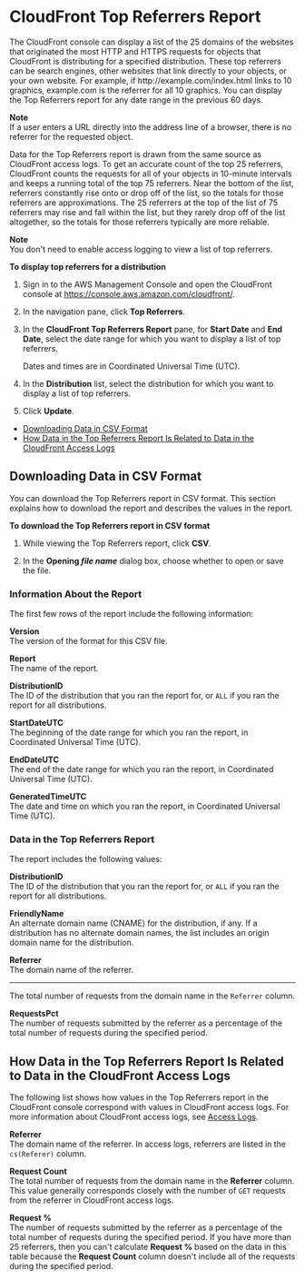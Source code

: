 # CloudFront Top Referrers Report<a name="top-referrers-report"></a>

The CloudFront console can display a list of the 25 domains of the websites that originated the most HTTP and HTTPS requests for objects that CloudFront is distributing for a specified distribution\. These top referrers can be search engines, other websites that link directly to your objects, or your own website\. For example, if http://example\.com/index\.html links to 10 graphics, example\.com is the referrer for all 10 graphics\. You can display the Top Referrers report for any date range in the previous 60 days\.

**Note**  
If a user enters a URL directly into the address line of a browser, there is no referrer for the requested object\.

Data for the Top Referrers report is drawn from the same source as CloudFront access logs\. To get an accurate count of the top 25 referrers, CloudFront counts the requests for all of your objects in 10\-minute intervals and keeps a running total of the top 75 referrers\. Near the bottom of the list, referrers constantly rise onto or drop off of the list, so the totals for those referrers are approximations\. The 25 referrers at the top of the list of 75 referrers may rise and fall within the list, but they rarely drop off of the list altogether, so the totals for those referrers typically are more reliable\.

**Note**  
You don't need to enable access logging to view a list of top referrers\.

**To display top referrers for a distribution**

1. Sign in to the AWS Management Console and open the CloudFront console at [https://console\.aws\.amazon\.com/cloudfront/](https://console.aws.amazon.com/cloudfront/)\.

1. In the navigation pane, click **Top Referrers**\.

1. In the **CloudFront Top Referrers Report** pane, for **Start Date** and **End Date**, select the date range for which you want to display a list of top referrers\. 

   Dates and times are in Coordinated Universal Time \(UTC\)\.

1. In the **Distribution** list, select the distribution for which you want to display a list of top referrers\. 

1. Click **Update**\.


+ [Downloading Data in CSV Format](#top-referrers-csv)
+ [How Data in the Top Referrers Report Is Related to Data in the CloudFront Access Logs](#top-referrers-data)

## Downloading Data in CSV Format<a name="top-referrers-csv"></a>

You can download the Top Referrers report in CSV format\. This section explains how to download the report and describes the values in the report\.

**To download the Top Referrers report in CSV format**

1. While viewing the Top Referrers report, click **CSV**\.

1. In the **Opening *file name*** dialog box, choose whether to open or save the file\.

### Information About the Report<a name="top-referrers-csv-header"></a>

The first few rows of the report include the following information:

**Version**  
The version of the format for this CSV file\.

**Report**  
The name of the report\.

**DistributionID**  
The ID of the distribution that you ran the report for, or `ALL` if you ran the report for all distributions\.

**StartDateUTC**  
The beginning of the date range for which you ran the report, in Coordinated Universal Time \(UTC\)\.

**EndDateUTC**  
The end of the date range for which you ran the report, in Coordinated Universal Time \(UTC\)\.

**GeneratedTimeUTC**  
The date and time on which you ran the report, in Coordinated Universal Time \(UTC\)\.

### Data in the Top Referrers Report<a name="top-referrers-csv-data"></a>

The report includes the following values:

**DistributionID**  
The ID of the distribution that you ran the report for, or `ALL` if you ran the report for all distributions\.

**FriendlyName**  
An alternate domain name \(CNAME\) for the distribution, if any\. If a distribution has no alternate domain names, the list includes an origin domain name for the distribution\.

**Referrer**  
The domain name of the referrer\.

****  
The total number of requests from the domain name in the `Referrer` column\.

**RequestsPct**  
The number of requests submitted by the referrer as a percentage of the total number of requests during the specified period\.

## How Data in the Top Referrers Report Is Related to Data in the CloudFront Access Logs<a name="top-referrers-data"></a>

The following list shows how values in the Top Referrers report in the CloudFront console correspond with values in CloudFront access logs\. For more information about CloudFront access logs, see [Access Logs](AccessLogs.md)\.

**Referrer**  
The domain name of the referrer\. In access logs, referrers are listed in the `cs(Referer)` column\. 

**Request Count**  
The total number of requests from the domain name in the **Referrer** column\. This value generally corresponds closely with the number of `GET` requests from the referrer in CloudFront access logs\. 

**Request %**  
The number of requests submitted by the referrer as a percentage of the total number of requests during the specified period\. If you have more than 25 referrers, then you can't calculate **Request %** based on the data in this table because the **Request Count** column doesn't include all of the requests during the specified period\.